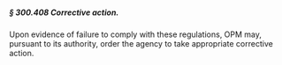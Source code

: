 ##### § 300.408 Corrective action. #####

Upon evidence of failure to comply with these regulations, OPM may, pursuant to its authority, order the agency to take appropriate corrective action.